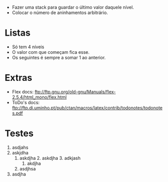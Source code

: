 - Fazer uma stack para guardar o último valor daquele nível.
- Colocar o número de aninhamentos arbitrário.


# Listas
+ Só tem 4 níveis
+ O valor com que começam fica esse. 
+ Os seguintes é sempre a somar 1 ao anterior.


# Extras
- Flex docs: ftp://ftp.gnu.org/old-gnu/Manuals/flex-2.5.4/html_mono/flex.html
- ToDo's docs: ftp://ftp.di.uminho.pt/pub/ctan/macros/latex/contrib/todonotes/todonotes.pdf

# Testes
1. asdjahs
2. askjdha
	1. askdjha
		2. askdjha
			3. adkjash
		1. akdjha
	1. asdjhsa
1. asdjha
